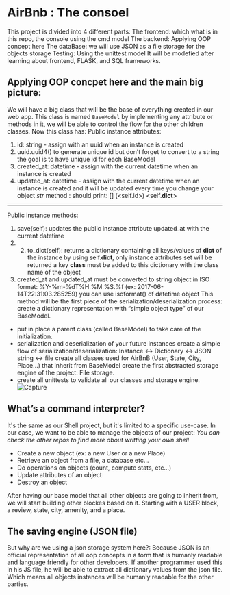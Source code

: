 # AirBnb : The consoel #
This project is divided into 4 different parts:
The frontend: which what is in this repo, the console using the cmd model
The backend: Applying OOP concept here
The dataBase: we will use JSON as a file storage for the objects storage
Testing: Using the unittest model
It will be modefied after learning about frontend, FLASK, and SQL frameworks.
## Applying OOP concpet here and the main big picture: ##
We will have a big class that will be the base of everything created in our web app. This class is named `BaseModel` by implementing any attribute or methods in it, we will be able to control the flow for the other children classes. Now this class has:
Public instance attributes:
1. id: string - assign with an uuid when an instance is created
2. uuid.uuid4() to generate unique id but don’t forget to convert to a string the goal is to have unique id for each BaseModel
3. created_at: datetime - assign with the current datetime when an instance is created
4. updated_at: datetime - assign with the current datetime when an instance is created and it will be updated every time you change your object
_str_ method : should print: [<class name>] (<self.id>) <self.__dict__>
---
Public instance methods:
1. save(self): updates the public instance attribute updated_at with the current datetime
2. 2. to_dict(self): returns a dictionary containing all keys/values of __dict__ of the instance by using self.__dict__, only instance attributes set will be returned a key __class__ must be added to this dictionary with the class name of the object
3. created_at and updated_at must be converted to string object in ISO format: %Y-%m-%dT%H:%M:%S.%f (ex: 2017-06-14T22:31:03.285259) you can use isoformat() of datetime object This method will be the first piece of the serialization/deserialization process: create a dictionary representation with “simple object type” of our BaseModel.
- put in place a parent class (called BaseModel) to take care of the initialization.
- serialization and deserialization of your future instances create a simple flow of serialization/deserialization: Instance <-> Dictionary <-> JSON string <-> file create all classes used for AirBnB (User, State, City, Place…) that inherit from BaseModel create the first abstracted storage engine of the project: File storage.
- create all unittests to validate all our classes and storage engine.
![Capture](https://github.com/SolomonChidera/AirBnB_clone/assets/139129370/d2527ceb-4e3b-4a73-bd93-45b926962d9e)

## What’s a command interpreter? ##


It's the same as our Shell project, but it's limited to a specific use-case. In our case, we want to be able to manage the objects of our project:
*You can check the other repos to find more about writting your own shell*
- Create a new object (ex: a new User or a new Place)
- Retrieve an object from a file, a database etc…
- Do operations on objects (count, compute stats, etc…)
- Update attributes of an object
- Destroy an object

After having our base model that all other objects are going to inherit from, we will start building other blockes based on it. Starting with a USER block, a review, state, city, amenity, and a place.

## The saving engine (JSON file) ##
But why are we using a json storage system here?:
Because JSON is an official representation of all oop concepts in a form that is humanly readable and language friendly for other developers. If another programmer used this in his JS file, he will be able to extract all dictionary values from the json file. Which means all objects instances will be humanly readable for the other parties.
